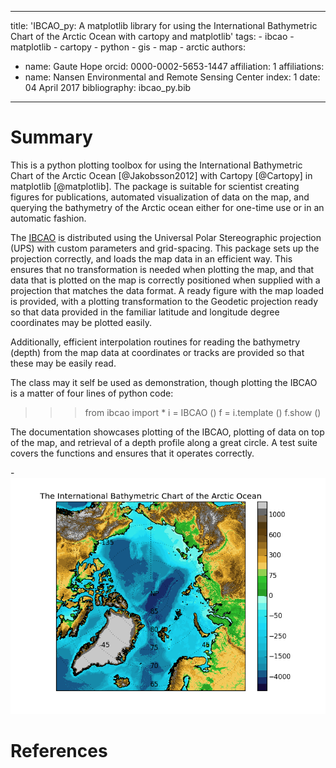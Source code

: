   ---
  title: 'IBCAO_py: A matplotlib library for using the International Bathymetric Chart of the Arctic Ocean with cartopy and matplotlib'
  tags:
    - ibcao
    - matplotlib
    - cartopy
    - python
    - gis
    - map
    - arctic
  authors:
   - name: Gaute Hope
     orcid: 0000-0002-5653-1447
     affiliation: 1
  affiliations:
   - name: Nansen Environmental and Remote Sensing Center
     index: 1
  date: 04 April 2017
  bibliography: ibcao_py.bib
  ---

  # Summary

  This is a python plotting toolbox for using the International Bathymetric
  Chart of the Arctic Ocean [@Jakobsson2012] with Cartopy [@Cartopy] in
  matplotlib [@matplotlib]. The package is suitable for scientist creating
  figures for publications, automated visualization of data on the map, and
  querying the bathymetry of the Arctic ocean either for one-time use or in an
  automatic fashion.

  The [IBCAO](http://www.ngdc.noaa.gov/mgg/bathymetry/arctic/arctic.html) is
  distributed using the Universal Polar Stereographic projection (UPS) with
  custom parameters and grid-spacing. This package sets up the projection
  correctly, and loads the map data in an efficient way. This ensures that no
  transformation is needed when plotting the map, and that data that is plotted
  on the map is correctly positioned when supplied with a projection that
  matches the data format. A ready figure with the map loaded is provided, with
  a plotting transformation to the Geodetic projection ready so that data
  provided in the familiar latitude and longitude degree coordinates may be
  plotted easily.

  Additionally, efficient interpolation routines for reading the bathymetry
  (depth) from the map data at coordinates or tracks are provided so that these
  may be easily read.

  The class may it self be used as demonstration, though plotting the IBCAO is
  a matter of four lines of python code:

  >>> from ibcao import *
  >>> i = IBCAO ()
  >>> f = i.template ()
  >>> f.show ()

  The documentation showcases plotting of the IBCAO, plotting of data on top of the map,
  and retrieval of a depth profile along a great circle. A test suite covers the functions
  and ensures that it operates correctly.


  -![IBCAO plotted with ibcao_py](ibcao_example.png)

  # References

